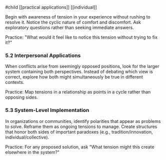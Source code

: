 #child [[practical applications]] [[individual]]

Begin with awareness of tension in your experience without rushing to resolve it. Notice the cyclic nature of comfort and discomfort. Ask exploratory questions rather than seeking immediate answers.

Practice: "What would it feel like to notice this tension without trying to fix it?"

### 5.2 Interpersonal Applications

When conflicts arise from seemingly opposed positions, look for the larger system containing both perspectives. Instead of debating which view is correct, explore how both might simultaneously be true in different contexts.

Practice: Map tensions in a relationship as points in a cycle rather than opposing sides.

### 5.3 System-Level Implementation

In organizations or communities, identify polarities that appear as problems to solve. Reframe them as ongoing tensions to manage. Create structures that honor both sides of important paradoxes (e.g., tradition/innovation, individual/collective).

Practice: For any proposed solution, ask "What tension might this create elsewhere in the system?"